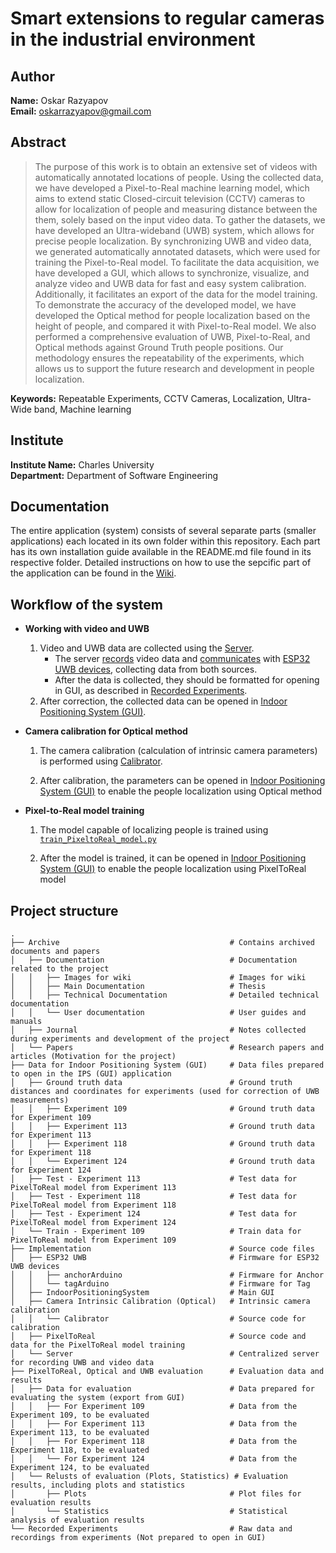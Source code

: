 # Smart extensions to regular cameras in the industrial environment

## Author
**Name:** Oskar Razyapov\
**Email:** oskarrazyapov@gmail.com  

## Abstract
> The purpose of this work is to obtain an extensive set of videos with automatically annotated locations of people. Using the collected data, we have developed a Pixel-to-Real machine learning model, which aims to extend static Closed-circuit television (CCTV) cameras to allow for localization of people and measuring distance between the them, solely based on the input video data. To gather the datasets, we have developed an Ultra-wideband (UWB) system, which allows for precise people localization. By synchronizing UWB and video data, we generated automatically annotated datasets, which were used for training the Pixel-to-Real model. To facilitate the data acquisition, we have developed a GUI, which allows to synchronize, visualize, and analyze video and UWB data for fast and easy system calibration. Additionally, it facilitates an export of the data for the model training. To demonstrate the accuracy of the developed model, we have developed the Optical method for people localization based on the height of people, and compared it with Pixel-to-Real model. We also performed a comprehensive evaluation of UWB, Pixel-to-Real, and Optical methods against Ground Truth people positions. Our methodology ensures the repeatability of the experiments, which allows us to support the future research and development in people localization.


**Keywords:** Repeatable Experiments, CCTV Cameras, Localization, Ultra-Wide band, Machine learning

## Institute
**Institute Name:** Charles University\
**Department:** Department of Software Engineering

## Documentation

The entire application (system) consists of several separate parts (smaller applications) each located in its own folder within this repository. Each part has its own installation guide available in the README.md file found in its respective folder. Detailed instructions on how to use the sepcific part of the application can be found in the [Wiki](https://github.com/Razyapoo/Master-Thesis/wiki).
  
## Workflow of the system

- **Working with video and UWB**
    1. Video and UWB data are collected using the [Server](./Server/).
        - The server [records](./Implementation/Server/VideoManager.h) video data and [communicates](./Implementation/Server/Server.h) with [ESP32 UWB devices](./ESP32%20UWB/), collecting data from both sources.
        - After the data is collected, they should be formatted for opening in GUI, as described in [Recorded Experiments](../Recorded%20Experiments/).
    2. After correction, the collected data can be opened in [Indoor Positioning System (GUI)](./Implementation/IndoorPositioningSystem/).

- **Camera calibration for Optical method**

    1. The camera calibration (calculation of intrinsic camera parameters) is performed using [Calibrator](./Implementation/Camera%20Intrinsic%20Calibration%20(Optical)/Calibrator/).

    2. After calibration, the parameters can be opened in [Indoor Positioning System (GUI)](./Implementation/IndoorPositioningSystem/) to enable the people localization using Optical method

- **Pixel-to-Real model training**
    
    1. The model capable of localizing people is trained using [`train_PixeltoReal_model.py`](./Implementation/PixelToReal/train_PixeltoReal_model.py)

    2. After the model is trained, it can be opened in [Indoor Positioning System (GUI)](./Implementation/IndoorPositioningSystem/) to enable the people localization using PixelToReal model

## Project structure
```
.
├── Archive                                      # Contains archived documents and papers
│   ├── Documentation                            # Documentation related to the project
│   │   ├── Images for wiki                      # Images for wiki 
│   │   ├── Main Documentation                   # Thesis
│   │   ├── Technical Documentation              # Detailed technical documentation
│   │   └── User documentation                   # User guides and manuals
│   ├── Journal                                  # Notes collected during experiments and development of the project
│   └── Papers                                   # Research papers and articles (Motivation for the project)
├── Data for Indoor Positioning System (GUI)     # Data files prepared to open in the IPS (GUI) application
│   ├── Ground truth data                        # Ground truth distances and coordinates for experiments (used for correction of UWB measurements)
│   │   ├── Experiment 109                       # Ground truth data for Experiment 109
│   │   ├── Experiment 113                       # Ground truth data for Experiment 113
│   │   ├── Experiment 118                       # Ground truth data for Experiment 118
│   │   └── Experiment 124                       # Ground truth data for Experiment 124
│   ├── Test - Experiment 113                    # Test data for PixelToReal model from Experiment 113
│   ├── Test - Experiment 118                    # Test data for PixelToReal model from Experiment 118
│   ├── Test - Experiment 124                    # Test data for PixelToReal model from Experiment 124
│   └── Train - Experiment 109                   # Train data for PixelToReal model from Experiment 109
├── Implementation                               # Source code files
│   ├── ESP32 UWB                                # Firmware for ESP32 UWB devices
│   │   ├── anchorArduino                        # Firmware for Anchor
│   │   └── tagArduino                           # Firmware for Tag
│   ├── IndoorPositioningSystem                  # Main GUI
│   ├── Camera Intrinsic Calibration (Optical)   # Intrinsic camera calibration
│   │   └── Calibrator                           # Source code for calibration 
│   ├── PixelToReal                              # Source code and data for the PixelToReal model training
│   └── Server                                   # Centralized server for recording UWB and video data
├── PixelToReal, Optical and UWB evaluation      # Evaluation data and results
│   ├── Data for evaluation                      # Data prepared for evaluating the system (export from GUI)
│   │   ├── For Experiment 109                   # Data from the Experiment 109, to be evaluated
│   │   ├── For Experiment 113                   # Data from the Experiment 113, to be evaluated
│   │   ├── For Experiment 118                   # Data from the Experiment 118, to be evaluated
│   │   └── For Experiment 124                   # Data from the Experiment 124, to be evaluated
│   └── Relusts of evaluation (Plots, Statistics) # Evaluation results, including plots and statistics
│       ├── Plots                                # Plot files for evaluation results
│       └── Statistics                           # Statistical analysis of evaluation results
└── Recorded Experiments                         # Raw data and recordings from experiments (Not prepared to open in GUI)
```
